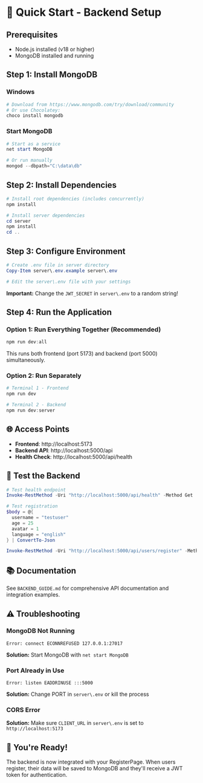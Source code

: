 # 🚀 Quick Start - Backend Setup

## Prerequisites
- Node.js installed (v18 or higher)
- MongoDB installed and running

## Step 1: Install MongoDB

### Windows
```powershell
# Download from https://www.mongodb.com/try/download/community
# Or use Chocolatey:
choco install mongodb
```

### Start MongoDB
```powershell
# Start as a service
net start MongoDB

# Or run manually
mongod --dbpath="C:\data\db"
```

## Step 2: Install Dependencies

```powershell
# Install root dependencies (includes concurrently)
npm install

# Install server dependencies
cd server
npm install
cd ..
```

## Step 3: Configure Environment

```powershell
# Create .env file in server directory
Copy-Item server\.env.example server\.env

# Edit the server\.env file with your settings
```

**Important:** Change the `JWT_SECRET` in `server\.env` to a random string!

## Step 4: Run the Application

### Option 1: Run Everything Together (Recommended)
```powershell
npm run dev:all
```
This runs both frontend (port 5173) and backend (port 5000) simultaneously.

### Option 2: Run Separately
```powershell
# Terminal 1 - Frontend
npm run dev

# Terminal 2 - Backend  
npm run dev:server
```

## 🌐 Access Points

- **Frontend**: http://localhost:5173
- **Backend API**: http://localhost:5000/api
- **Health Check**: http://localhost:5000/api/health

## 🧪 Test the Backend

```powershell
# Test health endpoint
Invoke-RestMethod -Uri "http://localhost:5000/api/health" -Method Get

# Test registration
$body = @{
  username = "testuser"
  age = 25
  avatar = 1
  language = "english"
} | ConvertTo-Json

Invoke-RestMethod -Uri "http://localhost:5000/api/users/register" -Method Post -ContentType "application/json" -Body $body
```

## 📚 Documentation

See `BACKEND_GUIDE.md` for comprehensive API documentation and integration examples.

## ⚠️ Troubleshooting

### MongoDB Not Running
```
Error: connect ECONNREFUSED 127.0.0.1:27017
```
**Solution:** Start MongoDB with `net start MongoDB`

### Port Already in Use
```
Error: listen EADDRINUSE :::5000
```
**Solution:** Change PORT in `server\.env` or kill the process

### CORS Error
**Solution:** Make sure `CLIENT_URL` in `server\.env` is set to `http://localhost:5173`

## 🎉 You're Ready!

The backend is now integrated with your RegisterPage. When users register, their data will be saved to MongoDB and they'll receive a JWT token for authentication.
